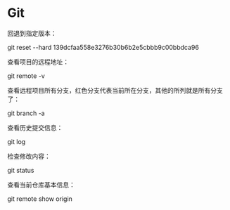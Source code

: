 # Git

回退到指定版本：

git reset --hard 139dcfaa558e3276b30b6b2e5cbbb9c00bbdca96

查看项目的远程地址：

git remote -v

查看远程项目所有分支，红色分支代表当前所在分支，其他的所列就是所有分支了：

git branch -a

查看历史提交信息：

git log

检查修改内容：

git status

查看当前仓库基本信息：

git remote show origin